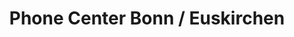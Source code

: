 ---
title: "Phone Center Bonn / Euskirchen"
url: /euskirchen/phone-center-bonn-euskirchen/
shop: Handy
---